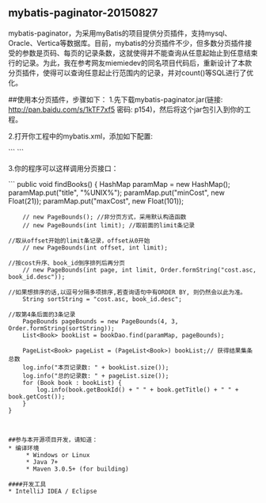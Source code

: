 
## mybatis-paginator-20150827
mybatis-paginator，为采用myBatis的项目提供分页插件，支持mysql、Oracle、Vertica等数据库。目前，mybatis的分页插件不少，但多数分页插件接受的参数是页码、每页的记录条数，这就使得并不能查询从任意起始止到任意结束行的记录。为此，我在参考网友miemiedev的同名项目代码后，重新设计了本款分页插件，使得可以查询任意起止行范围内的记录，并对count()等SQL进行了优化。
 
 
##使用本分页插件，步骤如下：
1.先下载mybatis-paginator.jar(链接: http://pan.baidu.com/s/1kTF7xf5 密码: p154)，然后将这个jar包引入到你的工程。
<p/>
2.打开你工程中的mybatis.xml，添加如下配置:
<p/>
```
    <plugins>
        <plugin interceptor="com.github.walker.mybatis.paginator.OffsetLimitInterceptor">
            <property name="dialectClass" value="com.github.walker.mybatis.paginator.dialect.MySQLDialect"/>
        </plugin>
    </plugins>
```
<p/>
3.你的程序可以这样调用分页接口：
<p/>
```
    public void findBooks() {
        HashMap<String, Object> paramMap = new HashMap<String, Object>();
        paramMap.put("title", "%UNIX%");
        paramMap.put("minCost", new Float(21));
        paramMap.put("maxCost", new Float(101));

        // new PageBounds(); //非分页方式，采用默认构造函数
        // new PageBounds(int limit); //取前面的limit条记录

	//取从offset开始的limit条记录，offset从0开始
        // new PageBounds(int offset, int limit); 

	//按cost升序、book_id倒序排列后再分页
        // new PageBounds(int page, int limit, Order.formString("cost.asc, book_id.desc"));

	//如果想排序的话,以逗号分隔多项排序,若查询语句中有ORDER BY, 则仍然会以此为准。
        String sortString = "cost.asc, book_id.desc";
	
	//取第4条后面的3条记录
        PageBounds pageBounds = new PageBounds(4, 3, Order.formString(sortString));
        List<Book> bookList = bookDao.find(paramMap, pageBounds);

        PageList<Book> pageList = (PageList<Book>) bookList;// 获得结果集条总数
        log.info("本页记录数: " + bookList.size());
        log.info("总的记录数: " + pageList.size());
        for (Book book : bookList) {
            log.info(book.getBookId() + " " + book.getTitle() + " " + book.getCost());
        }
    }
```


##参与本开源项目开发，请知道：
* 编译环境
     * Windows or Linux
     * Java 7+
     * Maven 3.0.5+ (for building)

####开发工具
* IntelliJ IDEA / Eclipse

